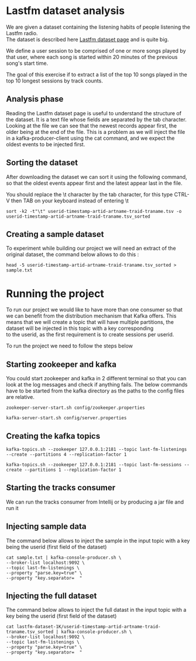 # Lastfm dataset analysis

We are given a dataset containing the listening habits of people listening the Lastfm radio.  
The dataset is described here [Lastfm dataset page](http://ocelma.net/MusicRecommendationDataset/lastfm-1K.html) and is quite big.

We define a user session to be comprised of one or more songs played by that user, where each song is started within 20 minutes of the previous song's start time.  

The goal of this exercise if to extract a list of the top 10 songs played in the top 10 longest sessions by track counts.

## Analysis phase

Reading the Lastfm dataset page is useful to understand the structure of the dataset. It is a text file whose fields are separated by the tab character.
Looking at the file we can see that the newest records appear first, the older being at the end of the file. This is a problem as we will inject the file  
in a kafka-producer-client using the cat command, and we expect the oldest events to be injected first.

## Sorting the dataset

After downloading the dataset we can sort it using the following command, so that the oldest events appear first and the latest appear last in the file.

You should replace the \t character by the tab character, for this type CTRL-V then TAB on your keyboard instead of entering \t

```
sort -k2 -t"\t" userid-timestamp-artid-artname-traid-traname.tsv -o userid-timestamp-artid-artname-traid-traname.tsv_sorted
```

## Creating a sample dataset

To experiment while building our project we will need an extract of the original dataset, the command below allows to do this :

```
head -5 userid-timestamp-artid-artname-traid-traname.tsv_sorted > sample.txt
```

# Running the project

To run our project we would like to have more than one consumer so that we can benefit from the distribution mechanism that Kafka offers.
This means that we will create a topic that will have multiple partitions, the dataset will be injected in this topic with a key corresponding  
to the userid, as the first requirement is to create sessions per userid.

To run the project we need to follow the steps below

## Starting zookeeper and kafka

You could start zookeeper and kafka in 2 different terminal so that you can look at the log messages and check if anything fails.
The below commands have to be started from the kafka directory as the paths to the config files are relative.

```
zookeeper-server-start.sh config/zookeeper.properties

kafka-server-start.sh config/server.properties
```

## Creating the kafka topics

```
kafka-topics.sh --zookeeper 127.0.0.1:2181 --topic last-fm-listenings --create --partitions 4 --replication-factor 1

kafka-topics.sh --zookeeper 127.0.0.1:2181 --topic last-fm-sessions --create --partitions 1 --replication-factor 1
```

## Starting the tracks consumer

We can run the tracks consumer from Intellij or by producing a jar file and run it

## Injecting sample data

The command below allows to inject the sample in the input topic with a key being the userid (first field of the dataset)

```
cat sample.txt | kafka-console-producer.sh \
--broker-list localhost:9092 \
--topic last-fm-listenings \
--property "parse.key=true" \
--property "key.separator=	"
```

## Injecting the full dataset

The command below allows to inject the full datast in the input topic with a key being the userid (first field of the dataset)

```
cat lastfm-dataset-1K/userid-timestamp-artid-artname-traid-traname.tsv_sorted | kafka-console-producer.sh \
--broker-list localhost:9092 \
--topic last-fm-listenings \
--property "parse.key=true" \
--property "key.separator=	"
```
